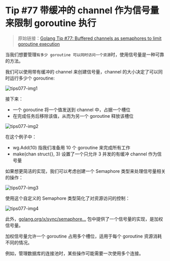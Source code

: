 # Tip #77 带缓冲的 channel 作为信号量来限制 goroutine 执行

>  原始链接：[Golang Tip #77: Buffered channels as semaphores to limit goroutine execution](https://twitter.com/func25/status/1779871103344873757)
>

当我们想要管理`有多少 goroutine 可以同时访问一个资源`时，使用信号量是一种可靠的方法。

我们可以使用带有缓冲的 channel 来创建信号量，channel 的大小决定了可以同时运行多少个 goroutine:

![tips077-img1](./images/077/tips077-img1.png)

接下来：
- 一个 goroutine 将一个值发送到 channel 中，占据一个槽位
- 在完成任务后移除该值，从而为另一个 goroutine 释放该槽位

![tips077-img2](./images/077/tips077-img2.png)

在这个例子中：
- wg.Add(10) 指我们准备用 10 个 goroutine 来完成所有工作
- make(chan struct{}, 3) 设置了一个只允许 3 并发的有缓冲 channel 作为信号量

如果想更简洁的实现，我们可以考虑创建一个 Semaphore 类型来处理信号量相关的操作：

![tips077-img3](./images/077/tips077-img3.png)

使用这个自定义的 Semaphore 类型简化了对资源访问的控制：

![tips077-img4](./images/077/tips077-img4.png)

此外，[golang.org/x/sync/semaphore...](http://golang.org/x/sync/semaphore) 包中提供了一个信号量的实现，是加权信号量。  

加权信号量允许一个 goroutine 占用多个槽位，适用于每个 goroutine 资源消耗不同的情况。

例如，管理数据库的连接池时，某些操作可能需要一次使用多个连接。